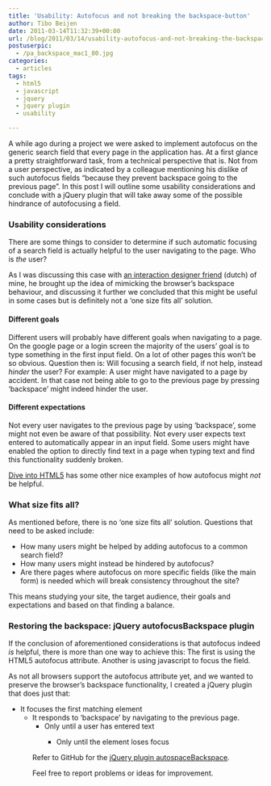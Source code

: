 ```yaml
---
title: 'Usability: Autofocus and not breaking the backspace-button'
author: Tibo Beijen
date: 2011-03-14T11:32:39+00:00
url: /blog/2011/03/14/usability-autofocus-and-not-breaking-the-backspace-button/
postuserpic:
  - /pa_backspace_mac1_80.jpg
categories:
  - articles
tags:
  - html5
  - javascript
  - jquery
  - jquery plugin
  - usability

---
```

A while ago during a project we were asked to implement autofocus on the generic search field that every page in the application has. At a first glance a pretty straightforward task, from a technical perspective that is. Not from a user perspective, as indicated by a colleague mentioning his dislike of such autofocus fields &#8220;because they prevent backspace going to the previous page&#8221;. In this post I will outline some usability considerations and conclude with a jQuery plugin that will take away some of the possible hindrance of autofocusing a field.

### Usability considerations

There are some things to consider to determine if such automatic focusing of a search field is actually helpful to the user navigating to the page. Who is _the_ user?

As I was discussing this case with [an interaction designer friend][1] (dutch) of mine, he brought up the idea of mimicking the browser&#8217;s backspace behaviour, and discussing it further we concluded that this might be useful in some cases but is definitely not a &#8216;one size fits all&#8217; solution.

#### Different goals

Different users will probably have different goals when navigating to a page. On the google page or a login screen the majority of the users&#8217; goal is to type something in the first input field. On a lot of other pages this won&#8217;t be so obvious. Question then is: Will focusing a search field, if not help, instead _hinder_ the user? For example: A user might have navigated to a page by accident. In that case not being able to go to the previous page by pressing &#8216;backspace&#8217; might indeed hinder the user.

#### Different expectations

Not every user navigates to the previous page by using &#8216;backspace&#8217;, some might not even be aware of that possibility. Not every user expects text entered to automatically appear in an input field. Some users might have enabled the option to directly find text in a page when typing text and find this functionality suddenly broken.

[Dive into HTML5][2] has some other nice examples of how autofocus might _not_ be helpful.

### What size fits all?

As mentioned before, there is no &#8216;one size fits all&#8217; solution. Questions that need to be asked include:

  * How many users might be helped by adding autofocus to a common search field?
  * How many users might instead be hindered by autofocus?
  * Are there pages where autofocus on more specific fields (like the main form) is needed which will break consistency throughout the site?

This means studying your site, the target audience, their goals and expectations and based on that finding a balance.

### Restoring the backspace: jQuery autofocusBackspace plugin

If the conclusion of aforementioned considerations is that autofocus indeed _is_ helpful, there is more than one way to achieve this: The first is using the HTML5 autofocus attribute. Another is using javascript to focus the field.

As not all browsers support the autofocus attribute yet, and we wanted to preserve the browser&#8217;s backspace functionality, I created a jQuery plugin that does just that:

  * It focuses the first matching element 
      * It responds to &#8216;backspace&#8217; by navigating to the previous page. 
          * Only until a user has entered text 
              * Only until the element loses focus</ul> </ul> 
                Refer to GitHub for the [jQuery plugin autospaceBackspace][3]. 
                
                Feel free to report problems or ideas for improvement.

 [1]: http://www.architecto.nl
 [2]: http://diveintohtml5.org/detect.html#input-autofocus
 [3]: https://github.com/TBeijen/jQuery-plugin-autofocusBackspace
